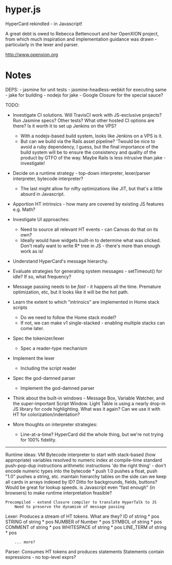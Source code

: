 hyper.js
========

HyperCard rekindled - in Javascript!


A great debt is owed to Rebecca Bettencourt and her OpenXION project, from which
much inspiration and implementation guidance was drawn - particularly in the lexer
and parser.

http://www.openxion.org

Notes
==============================

DEPS:
	- jasmine for unit tests
	- jasmine-headless-webkit for executing same
	- jake for building
		- nodejs for jake
	- Google Closure for the special sauce?

TODO:
* Investigate CI solutions.  Will TravisCI work with JS-exclusive projects?  Run Jasmine specs?  Other tests?
  What other hosted CI options are there?  Is it worth it to set up Jenkins on the VPS?
  	* With a nodejs-based build system, looks like Jenkins on a VPS is it.
  	* But can we build via the Rails asset pipeline?  'Twould be nice to avoid a ruby dependency, I guess,
  	  but the final importance of the build system will be to ensure the consistency and quality of the product
  	  by GTFO of the way.  Maybe Rails is less intrusive than jake - investigate!

* Decide on a runtime strategy - top-down interpreter, lexer/parser interpreter, bytecode interpreter?
	* The last might allow for nifty optimizations like JIT, but that's a little absurd in Javascript.
* Apportion HT intrinsics - how many are covered by existing JS features e.g. Math?
* Investigate UI approaches:
	* Need to source all relevant HT events - can Canvas do that on its own?
	* Ideally would have widgets built-in to determine what was clicked.  Don't really want to write
	  R* tree in JS - there's more than enough work as is!

* Understand HyperCard's message hierarchy.
* Evaluate strategies for generating system messages - setTimeout() for idle?  If so, what frequency?
* Message passing needs to be _fast_ - it happens all the time.  Premature optimization, etc, but it
  looks like it will be the hot path.
* Learn the extent to which "intrinsics" are implemented in Home stack scripts
	* Do we need to follow the Home stack model?
	* If not, we can make v1 single-stacked - enabling multiple stacks can come later.

* Spec the tokenizer/lexer
	* Spec a reader-type mechanism
* Implement the lexer
	* Including the script reader
* Spec the god-damned parser
	* Implement the god-damned parser

* Think about the built-in windows - Message Box, Variable Watcher, and the super-important
  Script Window.  Light Table is using a nearly drop-in JS library for code highlighting.
  What was it again?  Can we use it with HT for colorization/indentation?

* More thoughts on interpreter strategies:
	* Line-at-a-time?  HyperCard did the whole thing, but we're not trying for 100% fidelity.

---------
Runtime ideas:
	VM
		Bytecode interpreter to start with
		stack-based (how appropriate)
		variables resolved to numeric index at compile-time
		standard push-pop-dup instructions
		arithmetic instructions 'do the right thing' - don't encode numeric types into the bytecode
			* push 1.0 pushes a float, push "1.0" pushes a string, etc.
		maintain hierarchy tables on the side
		can we keep all cards in arrays indexed by ID?  Ditto for backgrounds, fields, buttons?  Would be great for lookup speeds.
		is Javascript even "fast enough" (in browsers) to make runtime interpretation feasible?

	Precompiled - extend Closure compiler to translate HyperTalk to JS
		Need to preserve the dynamism of message passing


Lexer:
	Produces a stream of HT tokens.  What are they?
		ID of string * pos
		STRING of string * pos
		NUMBER of Number * pos
		SYMBOL of string * pos
		COMMENT of string * pos
		WHITESPACE of string * pos
		LINE_TERM of string * pos

		... more?

Parser:
	Consumes HT tokens and produces statements
	Statements contain expressions - no top-level exprs?

